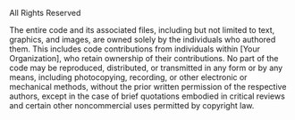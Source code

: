 All Rights Reserved

The entire code and its associated files, including but not limited to text, graphics, and images, are owned solely by the individuals who authored them. This includes code contributions from individuals within [Your Organization], who retain ownership of their contributions. No part of the code may be reproduced, distributed, or transmitted in any form or by any means, including photocopying, recording, or other electronic or mechanical methods, without the prior written permission of the respective authors, except in the case of brief quotations embodied in critical reviews and certain other noncommercial uses permitted by copyright law.
